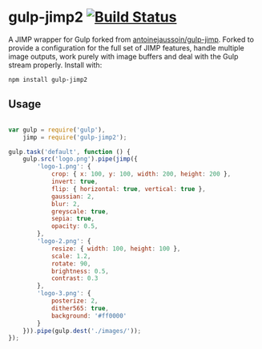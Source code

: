 # gulp-jimp2 [![Build Status](https://travis-ci.org/haydenbleasel/gulp-jimp.svg?branch=master)](https://travis-ci.org/haydenbleasel/gulp-jimp)

A JIMP wrapper for Gulp forked from [antoinejaussoin/gulp-jimp](https://github.com/antoinejaussoin/gulp-jimp). Forked to provide a configuration for the full set of JIMP features, handle multiple image outputs, work purely with image buffers and deal with the Gulp stream properly. Install with:

```
npm install gulp-jimp2
```

## Usage

```js

var gulp = require('gulp'),
    jimp = require('gulp-jimp2');

gulp.task('default', function () {
    gulp.src('logo.png').pipe(jimp({
        'logo-1.png': {
            crop: { x: 100, y: 100, width: 200, height: 200 },
            invert: true,
            flip: { horizontal: true, vertical: true },
            gaussian: 2,
            blur: 2,
            greyscale: true,
            sepia: true,
            opacity: 0.5,
        },
        'logo-2.png': {
            resize: { width: 100, height: 100 },
            scale: 1.2,
            rotate: 90,
            brightness: 0.5,
            contrast: 0.3
        },
        'logo-3.png': {
            posterize: 2,
            dither565: true,
            background: '#ff0000'
        }
    })).pipe(gulp.dest('./images/'));
});
```
